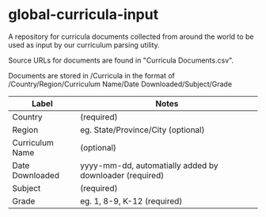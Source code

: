 # global-curricula-input
A repository for curricula documents collected from around the world to be used as input by our curriculum parsing utility.

Source URLs for documents are found in "Curricula Documents.csv".

Documents are stored in /Curricula in the format of /Country/Region/Curriculum Name/Date Downloaded/Subject/Grade

| Label | Notes |
|-----------------|-------------------------------|
| Country | (required) |
| Region | eg. State/Province/City (optional) |
| Curriculum Name | (optional) |
| Date Downloaded | yyyy-mm-dd, automatially added by downloader (required) |
| Subject | (required) |
| Grade | eg. 1, 8-9, K-12 (required) |
